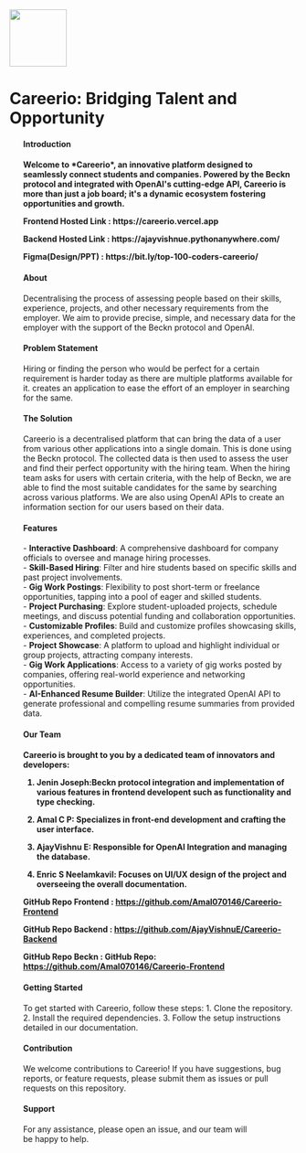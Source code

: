 <div>
<img src="https://i.ibb.co/5LHhWTX/CAREERIO-LOGO.png" width=100>
</div>
<h1> Careerio: Bridging Talent and Opportunity
</h1>
<ul>
<h4>Introduction<h4>
<p>Welcome to *Careerio*, an innovative platform designed to seamlessly connect students and companies. Powered by the Beckn protocol and integrated with OpenAI's cutting-edge API, Careerio is more than just a job board; it's a dynamic ecosystem fostering opportunities and growth.
</p>

<p>Frontend Hosted Link : https://careerio.vercel.app </p>
<p>Backend Hosted Link : https://ajayvishnue.pythonanywhere.com/ </p>
<p>Figma(Design/PPT) : https://bit.ly/top-100-coders-careerio/</p>
<h4>About</h4>
<p>Decentralising the process of assessing people based on their skills, experience, projects, and other necessary requirements from the employer. We aim to provide precise, simple, and necessary data for the employer with the support of the Beckn protocol and OpenAI.</p>
<h4>Problem Statement</h4>
<p>Hiring or finding the person who would be perfect for a certain requirement is harder today as there are multiple platforms available for it. creates an application to ease the effort of an employer in searching for the same.</p>
<h4>The Solution</h4>
<p>Careerio is a decentralised platform that can bring the data of a user from various other applications into a single domain. This is done using the Beckn protocol. The collected data is then used to assess the user and find their perfect opportunity with the hiring team. When the hiring team asks for users with certain criteria, with the help of Beckn, we are able to find the most suitable candidates for the same by searching across various platforms. We are also using OpenAI APIs to create an information section for our users based on their data. </p>
<h4>Features</h4>
<p>
- <b>Interactive Dashboard</b>: A comprehensive dashboard for company officials to oversee and manage hiring processes.<br>
- <b>Skill-Based Hiring</b>: Filter and hire students based on specific skills and past project involvements.<br>
- <b>Gig Work Postings</b>: Flexibility to post short-term or freelance opportunities, tapping into a pool of eager and skilled students.<br>
- <b>Project Purchasing</b>: Explore student-uploaded projects, schedule meetings, and discuss potential funding and collaboration opportunities.<br>
- <b>Customizable Profiles</b>: Build and customize profiles showcasing skills, experiences, and completed projects.<br>
- <b>Project Showcase</b>: A platform to upload and highlight individual or group projects, attracting company interests.<br>
- <b>Gig Work Applications</b>: Access to a variety of gig works posted by companies, offering real-world experience and networking opportunities.<br>
- <b>AI-Enhanced Resume Builder</b>: Utilize the integrated OpenAI API to generate professional and compelling resume summaries from provided data.
</p>
<h4>Our Team<h4>
<p>
Careerio is brought to you by a dedicated team of innovators and developers:

1. <b>Jenin Joseph</b>:Beckn protocol integration and implementation of various features in frontend developent such as functionality and type checking.

2. <b>Amal C P</b>: Specializes in front-end development and crafting the user interface.

3. <b>AjayVishnu E</b>: Responsible for OpenAI Integration and managing the database.

4. <b>Enric S Neelamkavil</b>: Focuses on UI/UX design of the project and overseeing the overall documentation.

GitHub Repo Frontend : https://github.com/Amal070146/Careerio-Frontend

GitHub Repo Backend : https://github.com/AjayVishnuE/Careerio-Backend

GitHub Repo Beckn : GitHub Repo: https://github.com/Amal070146/Careerio-Frontend
</p>

<h4>Getting Started</h4>
<p>
To get started with Careerio, follow these steps:
1. Clone the repository.
2. Install the required dependencies.
3. Follow the setup instructions detailed in our documentation.
</p>

<h4>Contribution</h4>
<p>
We welcome contributions to Careerio! If you have suggestions, bug reports, or feature requests, please submit them as issues or pull requests on this repository.</p>

<h4>Support</h4>
<p>
For any assistance, please open an issue, and our team will be happy to help.</p>
</ul>
